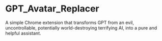 # GPT_Avatar_Replacer
A simple Chrome extension that transforms GPT from an evil, uncontrollable, potentially world-destroying terrifying AI, into a pure and helpful assistant.
